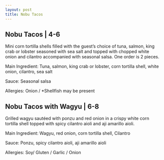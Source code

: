 ```yaml
---
layout: post
title: Nobu Tacos
---
```


## Nobu Tacos | 4-6

Mini corn tortilla shells filled with the guest’s choice of tuna, salmon, king crab or lobster seasoned with sea salt and topped with chopped white onion and cilantro accompanied with seasonal salsa. One order is 2 pieces.

Main Ingredient: Tuna, salmon, king crab or lobster, corn tortilla shell, white onion, cilantro, sea salt 

Sauce: Seasonal salsa

Allergies: Onion / *Shellfish may be present

## Nobu Tacos with Wagyu | 6-8

Grilled wagyu sautéed with ponzu and red onion in a crispy white corn tortilla shell topped with spicy cilantro aioli and aji amarillo aioli.

Main Ingredient: Wagyu, red onion, corn tortilla shell, Cilantro

Sauce: Ponzu, spicy cilantro aioli, aji amarillo aioli 

Allergies: Soy/ Gluten / Garlic / Onion
    